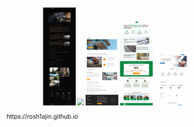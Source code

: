 <p align="center">
<img src="https://github.com/rosh1ajin/rosh1ajin/blob/main/game.png" width="15%"/> 
<img src="https://github.com/rosh1ajin/rosh1ajin/blob/main/lago.png" width="15%"/> 
<img src="https://github.com/rosh1ajin/rosh1ajin/blob/main/evkl.png" width="15%"/> 
<img src="https://github.com/rosh1ajin/rosh1ajin/blob/main/part.png" width="15%"/> 
<img src="https://github.com/rosh1ajin/rosh1ajin/blob/main/lion.png" width="15%"/>
</p>
https://rosh1ajin.github.io
